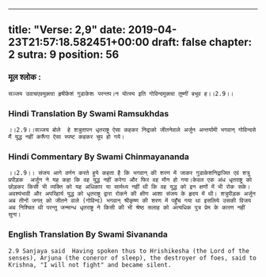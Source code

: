 
---
title: "Verse: 2,9"
date: 2019-04-23T21:57:18.582451+00:00
draft: false
chapter: 2
sutra: 9
position: 56
---
### मूल श्लोक :
```
सञ्जय उवाचएवमुक्त्वा हृषीकेशं गुडाकेशः परन्तप।न योत्स्य इति गोविन्दमुक्त्वा तूष्णीं बभूव ह।।2.9।।

```

### Hindi Translation By Swami Ramsukhdas
```
।।2.9।।सञ्जय बोले  हे शत्रुतापन धृतराष्ट्र ऐसा कहकर निद्राको जीतनेवाले अर्जुन अन्तर्यामी भगवान् गोविन्दसे  मैं युद्ध नहीं करूँगा ऐसा स्पष्ट कहकर चुप हो गये।

```

### Hindi Commentary By Swami Chinmayananda
```
।।2.9।। संजय आगे वर्णन करते हुये कहता है कि भगवान् की शरण में जाकर गुडाकेशनिद्राजित एवं शत्रु प्रपीड़क  अर्जुन ने यह कहा कि वह युद्ध नहीं करेगा और फिर वह मौन हो गया।केवल एक अंध धृतराष्ट्र को छोड़कर किसी भी व्यक्ति को यह अधिकार या सार्मथ्य नहीं थी कि वह युद्ध को इन क्षणों में भी रोक सके। अवश्यंभावी और अपरिहार्य युद्ध को धृतराष्ट्र द्वारा रोकने की क्षीण आशा संजय के हृदय में थी। शत्रुपीड़क अर्जुन अब तीनों जगत् को जीतने वाले (गोविन्द) भगवान् श्रीकृष्ण की शरण में पहुँच गया था इसलिये उसकी विजय अब निश्चित थी परन्तु जन्मान्ध धृतराष्ट्र ने किसी की भी श्रेष्ठ सलाह को अत्यधिक पुत्र प्रेम के कारण नहीं सुना।

```

### English Translation By Swami  Sivananda
```
2.9 Sanjaya said  Having spoken thus to Hrishikesha (the Lord of the senses), Arjuna (the coneror of sleep), the destroyer of foes, said to Krishna, "I will not fight" and became silent.

```

